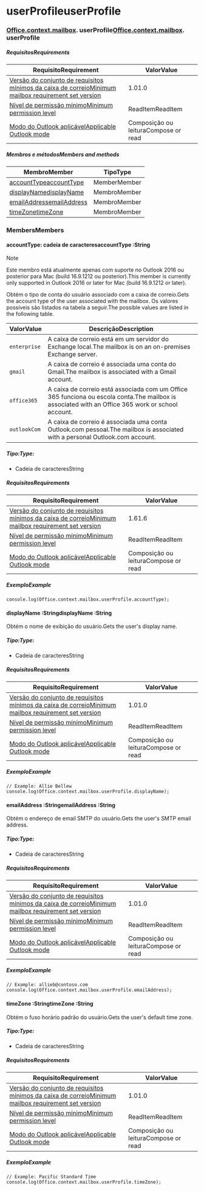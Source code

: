 
# <a name="userprofile"></a><span data-ttu-id="ce74a-101">userProfile</span><span class="sxs-lookup"><span data-stu-id="ce74a-101">userProfile</span></span>

### <span data-ttu-id="ce74a-p101">[Office](Office.md)[.context](Office.context.md)[.mailbox](Office.context.mailbox.md). userProfile</span><span class="sxs-lookup"><span data-stu-id="ce74a-p101">[Office](Office.md)[.context](Office.context.md)[.mailbox](Office.context.mailbox.md). userProfile</span></span>

##### <a name="requirements"></a><span data-ttu-id="ce74a-104">Requisitos</span><span class="sxs-lookup"><span data-stu-id="ce74a-104">Requirements</span></span>

|<span data-ttu-id="ce74a-105">Requisito</span><span class="sxs-lookup"><span data-stu-id="ce74a-105">Requirement</span></span>| <span data-ttu-id="ce74a-106">Valor</span><span class="sxs-lookup"><span data-stu-id="ce74a-106">Value</span></span>|
|---|---|
|[<span data-ttu-id="ce74a-107">Versão do conjunto de requisitos mínimos da caixa de correio</span><span class="sxs-lookup"><span data-stu-id="ce74a-107">Minimum mailbox requirement set version</span></span>](/javascript/office/requirement-sets/outlook-api-requirement-sets)| <span data-ttu-id="ce74a-108">1.0</span><span class="sxs-lookup"><span data-stu-id="ce74a-108">1.0</span></span>|
|[<span data-ttu-id="ce74a-109">Nível de permissão mínimo</span><span class="sxs-lookup"><span data-stu-id="ce74a-109">Minimum permission level</span></span>](https://docs.microsoft.com/outlook/add-ins/understanding-outlook-add-in-permissions)| <span data-ttu-id="ce74a-110">ReadItem</span><span class="sxs-lookup"><span data-stu-id="ce74a-110">ReadItem</span></span>|
|[<span data-ttu-id="ce74a-111">Modo do Outlook aplicável</span><span class="sxs-lookup"><span data-stu-id="ce74a-111">Applicable Outlook mode</span></span>](https://docs.microsoft.com/outlook/add-ins/#extension-points)| <span data-ttu-id="ce74a-112">Composição ou leitura</span><span class="sxs-lookup"><span data-stu-id="ce74a-112">Compose or read</span></span>|

##### <a name="members-and-methods"></a><span data-ttu-id="ce74a-113">Membros e métodos</span><span class="sxs-lookup"><span data-stu-id="ce74a-113">Members and methods</span></span>

| <span data-ttu-id="ce74a-114">Membro</span><span class="sxs-lookup"><span data-stu-id="ce74a-114">Member</span></span> | <span data-ttu-id="ce74a-115">Tipo</span><span class="sxs-lookup"><span data-stu-id="ce74a-115">Type</span></span> |
|--------|------|
| [<span data-ttu-id="ce74a-116">accountType</span><span class="sxs-lookup"><span data-stu-id="ce74a-116">accountType</span></span>](#accounttype-string) | <span data-ttu-id="ce74a-117">Member</span><span class="sxs-lookup"><span data-stu-id="ce74a-117">Member</span></span> |
| [<span data-ttu-id="ce74a-118">displayName</span><span class="sxs-lookup"><span data-stu-id="ce74a-118">displayName</span></span>](#displayname-string) | <span data-ttu-id="ce74a-119">Membro</span><span class="sxs-lookup"><span data-stu-id="ce74a-119">Member</span></span> |
| [<span data-ttu-id="ce74a-120">emailAddress</span><span class="sxs-lookup"><span data-stu-id="ce74a-120">emailAddress</span></span>](#emailaddress-string) | <span data-ttu-id="ce74a-121">Membro</span><span class="sxs-lookup"><span data-stu-id="ce74a-121">Member</span></span> |
| [<span data-ttu-id="ce74a-122">timeZone</span><span class="sxs-lookup"><span data-stu-id="ce74a-122">timeZone</span></span>](#timezone-string) | <span data-ttu-id="ce74a-123">Membro</span><span class="sxs-lookup"><span data-stu-id="ce74a-123">Member</span></span> |

### <a name="members"></a><span data-ttu-id="ce74a-124">Members</span><span class="sxs-lookup"><span data-stu-id="ce74a-124">Members</span></span>

####  <a name="accounttype-string"></a><span data-ttu-id="ce74a-125">accountType: cadeia de caracteres</span><span class="sxs-lookup"><span data-stu-id="ce74a-125">accountType :String</span></span>

> [!NOTE]
> <span data-ttu-id="ce74a-126">Este membro está atualmente apenas com suporte no Outlook 2016 ou posterior para Mac (build 16.9.1212 ou posterior).</span><span class="sxs-lookup"><span data-stu-id="ce74a-126">This member is currently only supported in Outlook 2016 or later for Mac (build 16.9.1212 or later).</span></span>

<span data-ttu-id="ce74a-127">Obtém o tipo de conta do usuário associado com a caixa de correio.</span><span class="sxs-lookup"><span data-stu-id="ce74a-127">Gets the account type of the user associated with the mailbox.</span></span> <span data-ttu-id="ce74a-128">Os valores possíveis são listados na tabela a seguir.</span><span class="sxs-lookup"><span data-stu-id="ce74a-128">The possible values are listed in the following table.</span></span>

| <span data-ttu-id="ce74a-129">Valor</span><span class="sxs-lookup"><span data-stu-id="ce74a-129">Value</span></span> | <span data-ttu-id="ce74a-130">Descrição</span><span class="sxs-lookup"><span data-stu-id="ce74a-130">Description</span></span> |
|-------|-------------|
| `enterprise` | <span data-ttu-id="ce74a-131">A caixa de correio está em um servidor do Exchange local.</span><span class="sxs-lookup"><span data-stu-id="ce74a-131">The mailbox is on an on-premises Exchange server.</span></span> |
| `gmail` | <span data-ttu-id="ce74a-132">A caixa de correio é associada uma conta do Gmail.</span><span class="sxs-lookup"><span data-stu-id="ce74a-132">The mailbox is associated with a Gmail account.</span></span> |
| `office365` | <span data-ttu-id="ce74a-133">A caixa de correio está associada com um Office 365 funciona ou escola conta.</span><span class="sxs-lookup"><span data-stu-id="ce74a-133">The mailbox is associated with an Office 365 work or school account.</span></span> |
| `outlookCom` | <span data-ttu-id="ce74a-134">A caixa de correio é associada uma conta Outlook.com pessoal.</span><span class="sxs-lookup"><span data-stu-id="ce74a-134">The mailbox is associated with a personal Outlook.com account.</span></span> |

##### <a name="type"></a><span data-ttu-id="ce74a-135">Tipo:</span><span class="sxs-lookup"><span data-stu-id="ce74a-135">Type:</span></span>

*   <span data-ttu-id="ce74a-136">Cadeia de caracteres</span><span class="sxs-lookup"><span data-stu-id="ce74a-136">String</span></span>

##### <a name="requirements"></a><span data-ttu-id="ce74a-137">Requisitos</span><span class="sxs-lookup"><span data-stu-id="ce74a-137">Requirements</span></span>

|<span data-ttu-id="ce74a-138">Requisito</span><span class="sxs-lookup"><span data-stu-id="ce74a-138">Requirement</span></span>| <span data-ttu-id="ce74a-139">Valor</span><span class="sxs-lookup"><span data-stu-id="ce74a-139">Value</span></span>|
|---|---|
|[<span data-ttu-id="ce74a-140">Versão do conjunto de requisitos mínimos da caixa de correio</span><span class="sxs-lookup"><span data-stu-id="ce74a-140">Minimum mailbox requirement set version</span></span>](/javascript/office/requirement-sets/outlook-api-requirement-sets)| <span data-ttu-id="ce74a-141">1.6</span><span class="sxs-lookup"><span data-stu-id="ce74a-141">1.6</span></span> |
|[<span data-ttu-id="ce74a-142">Nível de permissão mínimo</span><span class="sxs-lookup"><span data-stu-id="ce74a-142">Minimum permission level</span></span>](https://docs.microsoft.com/outlook/add-ins/understanding-outlook-add-in-permissions)| <span data-ttu-id="ce74a-143">ReadItem</span><span class="sxs-lookup"><span data-stu-id="ce74a-143">ReadItem</span></span>|
|[<span data-ttu-id="ce74a-144">Modo do Outlook aplicável</span><span class="sxs-lookup"><span data-stu-id="ce74a-144">Applicable Outlook mode</span></span>](https://docs.microsoft.com/outlook/add-ins/#extension-points)| <span data-ttu-id="ce74a-145">Composição ou leitura</span><span class="sxs-lookup"><span data-stu-id="ce74a-145">Compose or read</span></span>|

##### <a name="example"></a><span data-ttu-id="ce74a-146">Exemplo</span><span class="sxs-lookup"><span data-stu-id="ce74a-146">Example</span></span>

```
console.log(Office.context.mailbox.userProfile.accountType);
```

####  <a name="displayname-string"></a><span data-ttu-id="ce74a-147">displayName :String</span><span class="sxs-lookup"><span data-stu-id="ce74a-147">displayName :String</span></span>

<span data-ttu-id="ce74a-148">Obtém o nome de exibição do usuário.</span><span class="sxs-lookup"><span data-stu-id="ce74a-148">Gets the user's display name.</span></span>

##### <a name="type"></a><span data-ttu-id="ce74a-149">Tipo:</span><span class="sxs-lookup"><span data-stu-id="ce74a-149">Type:</span></span>

*   <span data-ttu-id="ce74a-150">Cadeia de caracteres</span><span class="sxs-lookup"><span data-stu-id="ce74a-150">String</span></span>

##### <a name="requirements"></a><span data-ttu-id="ce74a-151">Requisitos</span><span class="sxs-lookup"><span data-stu-id="ce74a-151">Requirements</span></span>

|<span data-ttu-id="ce74a-152">Requisito</span><span class="sxs-lookup"><span data-stu-id="ce74a-152">Requirement</span></span>| <span data-ttu-id="ce74a-153">Valor</span><span class="sxs-lookup"><span data-stu-id="ce74a-153">Value</span></span>|
|---|---|
|[<span data-ttu-id="ce74a-154">Versão do conjunto de requisitos mínimos da caixa de correio</span><span class="sxs-lookup"><span data-stu-id="ce74a-154">Minimum mailbox requirement set version</span></span>](/javascript/office/requirement-sets/outlook-api-requirement-sets)| <span data-ttu-id="ce74a-155">1.0</span><span class="sxs-lookup"><span data-stu-id="ce74a-155">1.0</span></span>|
|[<span data-ttu-id="ce74a-156">Nível de permissão mínimo</span><span class="sxs-lookup"><span data-stu-id="ce74a-156">Minimum permission level</span></span>](https://docs.microsoft.com/outlook/add-ins/understanding-outlook-add-in-permissions)| <span data-ttu-id="ce74a-157">ReadItem</span><span class="sxs-lookup"><span data-stu-id="ce74a-157">ReadItem</span></span>|
|[<span data-ttu-id="ce74a-158">Modo do Outlook aplicável</span><span class="sxs-lookup"><span data-stu-id="ce74a-158">Applicable Outlook mode</span></span>](https://docs.microsoft.com/outlook/add-ins/#extension-points)| <span data-ttu-id="ce74a-159">Composição ou leitura</span><span class="sxs-lookup"><span data-stu-id="ce74a-159">Compose or read</span></span>|

##### <a name="example"></a><span data-ttu-id="ce74a-160">Exemplo</span><span class="sxs-lookup"><span data-stu-id="ce74a-160">Example</span></span>

```
// Example: Allie Bellew
console.log(Office.context.mailbox.userProfile.displayName);
```

####  <a name="emailaddress-string"></a><span data-ttu-id="ce74a-161">emailAddress :String</span><span class="sxs-lookup"><span data-stu-id="ce74a-161">emailAddress :String</span></span>

<span data-ttu-id="ce74a-162">Obtém o endereço de email SMTP do usuário.</span><span class="sxs-lookup"><span data-stu-id="ce74a-162">Gets the user's SMTP email address.</span></span>

##### <a name="type"></a><span data-ttu-id="ce74a-163">Tipo:</span><span class="sxs-lookup"><span data-stu-id="ce74a-163">Type:</span></span>

*   <span data-ttu-id="ce74a-164">Cadeia de caracteres</span><span class="sxs-lookup"><span data-stu-id="ce74a-164">String</span></span>

##### <a name="requirements"></a><span data-ttu-id="ce74a-165">Requisitos</span><span class="sxs-lookup"><span data-stu-id="ce74a-165">Requirements</span></span>

|<span data-ttu-id="ce74a-166">Requisito</span><span class="sxs-lookup"><span data-stu-id="ce74a-166">Requirement</span></span>| <span data-ttu-id="ce74a-167">Valor</span><span class="sxs-lookup"><span data-stu-id="ce74a-167">Value</span></span>|
|---|---|
|[<span data-ttu-id="ce74a-168">Versão do conjunto de requisitos mínimos da caixa de correio</span><span class="sxs-lookup"><span data-stu-id="ce74a-168">Minimum mailbox requirement set version</span></span>](/javascript/office/requirement-sets/outlook-api-requirement-sets)| <span data-ttu-id="ce74a-169">1.0</span><span class="sxs-lookup"><span data-stu-id="ce74a-169">1.0</span></span>|
|[<span data-ttu-id="ce74a-170">Nível de permissão mínimo</span><span class="sxs-lookup"><span data-stu-id="ce74a-170">Minimum permission level</span></span>](https://docs.microsoft.com/outlook/add-ins/understanding-outlook-add-in-permissions)| <span data-ttu-id="ce74a-171">ReadItem</span><span class="sxs-lookup"><span data-stu-id="ce74a-171">ReadItem</span></span>|
|[<span data-ttu-id="ce74a-172">Modo do Outlook aplicável</span><span class="sxs-lookup"><span data-stu-id="ce74a-172">Applicable Outlook mode</span></span>](https://docs.microsoft.com/outlook/add-ins/#extension-points)| <span data-ttu-id="ce74a-173">Composição ou leitura</span><span class="sxs-lookup"><span data-stu-id="ce74a-173">Compose or read</span></span>|

##### <a name="example"></a><span data-ttu-id="ce74a-174">Exemplo</span><span class="sxs-lookup"><span data-stu-id="ce74a-174">Example</span></span>

```
// Example: allieb@contoso.com
console.log(Office.context.mailbox.userProfile.emailAddress);
```

####  <a name="timezone-string"></a><span data-ttu-id="ce74a-175">timeZone :String</span><span class="sxs-lookup"><span data-stu-id="ce74a-175">timeZone :String</span></span>

<span data-ttu-id="ce74a-176">Obtém o fuso horário padrão do usuário.</span><span class="sxs-lookup"><span data-stu-id="ce74a-176">Gets the user's default time zone.</span></span>

##### <a name="type"></a><span data-ttu-id="ce74a-177">Tipo:</span><span class="sxs-lookup"><span data-stu-id="ce74a-177">Type:</span></span>

*   <span data-ttu-id="ce74a-178">Cadeia de caracteres</span><span class="sxs-lookup"><span data-stu-id="ce74a-178">String</span></span>

##### <a name="requirements"></a><span data-ttu-id="ce74a-179">Requisitos</span><span class="sxs-lookup"><span data-stu-id="ce74a-179">Requirements</span></span>

|<span data-ttu-id="ce74a-180">Requisito</span><span class="sxs-lookup"><span data-stu-id="ce74a-180">Requirement</span></span>| <span data-ttu-id="ce74a-181">Valor</span><span class="sxs-lookup"><span data-stu-id="ce74a-181">Value</span></span>|
|---|---|
|[<span data-ttu-id="ce74a-182">Versão do conjunto de requisitos mínimos da caixa de correio</span><span class="sxs-lookup"><span data-stu-id="ce74a-182">Minimum mailbox requirement set version</span></span>](/javascript/office/requirement-sets/outlook-api-requirement-sets)| <span data-ttu-id="ce74a-183">1.0</span><span class="sxs-lookup"><span data-stu-id="ce74a-183">1.0</span></span>|
|[<span data-ttu-id="ce74a-184">Nível de permissão mínimo</span><span class="sxs-lookup"><span data-stu-id="ce74a-184">Minimum permission level</span></span>](https://docs.microsoft.com/outlook/add-ins/understanding-outlook-add-in-permissions)| <span data-ttu-id="ce74a-185">ReadItem</span><span class="sxs-lookup"><span data-stu-id="ce74a-185">ReadItem</span></span>|
|[<span data-ttu-id="ce74a-186">Modo do Outlook aplicável</span><span class="sxs-lookup"><span data-stu-id="ce74a-186">Applicable Outlook mode</span></span>](https://docs.microsoft.com/outlook/add-ins/#extension-points)| <span data-ttu-id="ce74a-187">Composição ou leitura</span><span class="sxs-lookup"><span data-stu-id="ce74a-187">Compose or read</span></span>|

##### <a name="example"></a><span data-ttu-id="ce74a-188">Exemplo</span><span class="sxs-lookup"><span data-stu-id="ce74a-188">Example</span></span>

```
// Example: Pacific Standard Time
console.log(Office.context.mailbox.userProfile.timeZone);
```